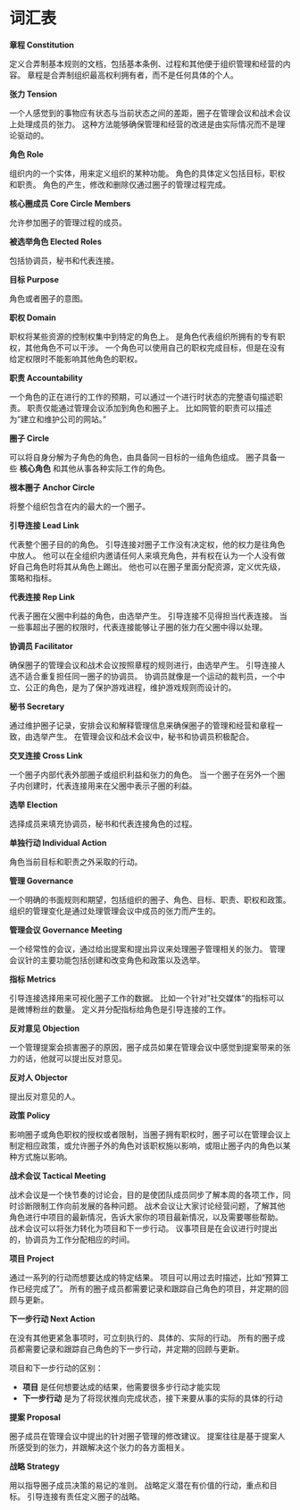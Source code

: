 # 词汇表

**章程 Constitution**

定义合弄制基本规则的文档，包括基本条例、过程和其他便于组织管理和经营的内容。
章程是合弄制组织最高权利拥有者，而不是任何具体的个人。

**张力 Tension**

一个人感觉到的事物应有状态与当前状态之间的差距，圈子在管理会议和战术会议上处理成员的张力。
这种方法能够确保管理和经营的改进是由实际情况而不是理论驱动的。

**角色 Role**

组织内的一个实体，用来定义组织的某种功能。
角色的具体定义包括目标，职权和职责。
角色的产生，修改和删除仅通过圈子的管理过程完成。

**核心圈成员 Core Circle Members**

允许参加圈子的管理过程的成员。

**被选举角色 Elected Roles**

包括协调员，秘书和代表连接。

**目标 Purpose**

角色或者圈子的意图。

**职权 Domain**

职权将某些资源的控制权集中到特定的角色上。
是角色代表组织所拥有的专有职权，其他角色不可以干涉。
一个角色可以使用自己的职权完成目标，但是在没有给定权限时不能影响其他角色的职权。

**职责 Accountability**

一个角色的正在进行的工作的预期，可以通过一个进行时状态的完整语句描述职责。
职责仅能通过管理会议添加到角色和圈子上。
比如网管的职责可以描述为”建立和维护公司的网站。”

**圈子 Circle**

可以将自身分解为子角色的角色，由具备同一目标的一组角色组成。
圈子具备一些 **核心角色** 和其他从事各种实际工作的角色。

**根本圈子 Anchor Circle**

将整个组织包含在内的最大的一个圈子。

**引导连接 Lead Link**

代表整个圈子目的的角色。
引导连接对圈子工作没有决定权，他的权力是往角色中放人。
他可以在全组织内邀请任何人来填充角色，并有权在认为一个人没有做好自己角色时将其从角色上踢出。
他也可以在圈子里面分配资源，定义优先级，策略和指标。

**代表连接 Rep Link**

代表子圈在父圈中利益的角色，由选举产生。
引导连接不见得担当代表连接。
当一些事超出子圈的权限时，代表连接能够让子圈的张力在父圈中得以处理。

**协调员 Facilitator**

确保圈子的管理会议和战术会议按照章程的规则进行，由选举产生。
引导连接人选不适合重复担任同一圈子的协调员。
协调员就像是一个运动的裁判员，一个中立、公正的角色，是为了保护游戏进程，维护游戏规则而设计的。

**秘书 Secretary**

通过维护圈子记录，安排会议和解释管理信息来确保圈子的管理和经营和章程一致，由选举产生。
在管理会议和战术会议中，秘书和协调员积极配合。

**交叉连接 Cross Link**

一个圈子内部代表外部圈子或组织利益和张力的角色。
当一个圈子在另外一个圈子内创建时，代表连接用来在父圈中表示子圈的利益。

**选举 Election**

选择成员来填充协调员，秘书和代表连接角色的过程。

**单独行动 Individual Action**

角色当前目标和职责之外采取的行动。

**管理 Governance**

一个明确的书面规则和期望，包括组织的圈子、角色、目标、职责、职权和政策。
组织的管理变化是通过处理管理会议中成员的张力而产生的。

**管理会议 Governance Meeting**

一个经常性的会议，通过给出提案和提出异议来处理圈子管理相关的张力。
管理会议针的主要功能包括创建和改变角色和政策以及选举。

**指标 Metrics**

引导连接选择用来可视化圈子工作的数据。
比如一个针对”社交媒体”的指标可以是微博粉丝的数量。
定义并分配指标给角色是引导连接的工作。

**反对意见 Objection**

一个管理提案会损害圈子的原因，圈子成员如果在管理会议中感觉到提案带来的张力的话，他就可以提出反对意见。

**反对人 Objector**

提出反对意见的人。

**政策 Policy**

影响圈子或角色职权的授权或者限制，当圈子拥有职权时，圈子可以在管理会议上制定相应政策，或允许圈子外的角色对该职权施以影响，或阻止圈子内的角色以某种方式施以影响。

**战术会议 Tactical Meeting**

战术会议是一个快节奏的讨论会，目的是使团队成员同步了解本周的各项工作，同时诊断限制工作向前发展的各种问题。
战术会议让大家讨论经营问题，了解其他角色进行中项目的最新情况，告诉大家你的项目最新情况，以及需要哪些帮助。
战术会议可以将张力转化为项目和下一步行动。
议事项目是在会议进行时提出的，协调员为工作分配相应的时间。

**项目 Project**

通过一系列的行动而想要达成的特定结果。
项目可以用过去时描述，比如“预算工作已经完成了”。
所有的圈子成员都需要记录和跟踪自己角色的项目，并定期的回顾与更新。

**下一步行动 Next Action**

在没有其他更紧急事项时，可立刻执行的、具体的、实际的行动。
所有的圈子成员都需要记录和跟踪自己角色的下一步行动，并定期的回顾与更新。

项目和下一步行动的区别：

* **项目** 是任何想要达成的结果，他需要很多步行动才能实现
* **下一步行动** 是为了将现状推向完成状态，接下来要从事的实际的具体的行动

**提案 Proposal**

圈子成员在管理会议中提出的针对圈子管理的修改建议。
提案往往是基于提案人所感受到的张力，并跟解决这个张力的各方面相关。

**战略 Strategy**

用以指导圈子成员决策的易记的准则。
战略定义潜在有价值的行动，重点和目标。
引导连接有责任定义圈子的战略。
